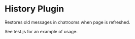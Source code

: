 # History Plugin

Restores old messages in chatrooms when page is refreshed.

See test.js for an example of usage.
